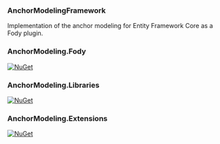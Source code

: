 ### AnchorModelingFramework
Implementation of the anchor modeling for Entity Framework Core as a Fody plugin.
### AnchorModeling.Fody
[![NuGet](https://img.shields.io/badge/nuget-0.9.5-blue)](https://www.nuget.org/packages/AnchorModeling.Fody/)
### AnchorModeling.Libraries
[![NuGet](https://img.shields.io/badge/nuget-0.9.5-blue)](https://www.nuget.org/packages/AnchorModeling.Libraries/)
### AnchorModeling.Extensions
[![NuGet](https://img.shields.io/badge/nuget-0.9.5-blue)](https://www.nuget.org/packages/AnchorModeling.Extensions/)
